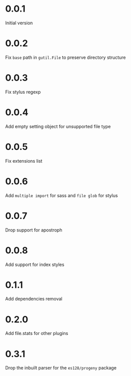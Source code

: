 # 0.0.1
Initial version

# 0.0.2
Fix `base` path in `gutil.File` to preserve directory structure

# 0.0.3
Fix stylus regexp

# 0.0.4
Add empty setting object for unsupported file type

# 0.0.5
Fix extensions list

# 0.0.6
Add `multiple import` for sass and `file glob` for stylus

# 0.0.7
Drop support for apostroph

# 0.0.8
Add support for index styles

# 0.1.1
Add dependencies removal

# 0.2.0
Add file.stats for other plugins

# 0.3.1
Drop the inbuilt parser for the `es128/progeny` package
